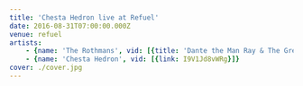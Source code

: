 ```yaml
---
title: 'Chesta Hedron live at Refuel'
date: 2016-08-31T07:00:00.000Z
venue: refuel
artists:
    - {name: 'The Rothmans', vid: [{title: 'Dante the Man Ray & The Grendulen', link: c_SXkn-ILzQ}, {title: Edwood, link: 3qxfX6uApLo}, {title: 'New one', link: Pl1l1GhW4oU}, {title: 'To Hell With Good Intentions (McLusky Cover)', link: D6A1lVNkMOE}]}
    - {name: 'Chesta Hedron', vid: [{link: I9V1Jd8vWRg}]}
cover: ./cover.jpg
---
```

